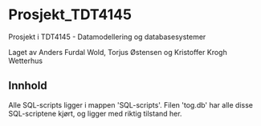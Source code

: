 # Prosjekt_TDT4145
Prosjekt i TDT4145 - Datamodellering og databasesystemer

Laget av Anders Furdal Wold, Torjus Østensen og Kristoffer Krogh Wetterhus

## Innhold

Alle SQL-scripts ligger i mappen 'SQL-scripts'. Filen 'tog.db' har alle disse SQL-scriptene kjørt, og ligger med riktig tilstand her. 


